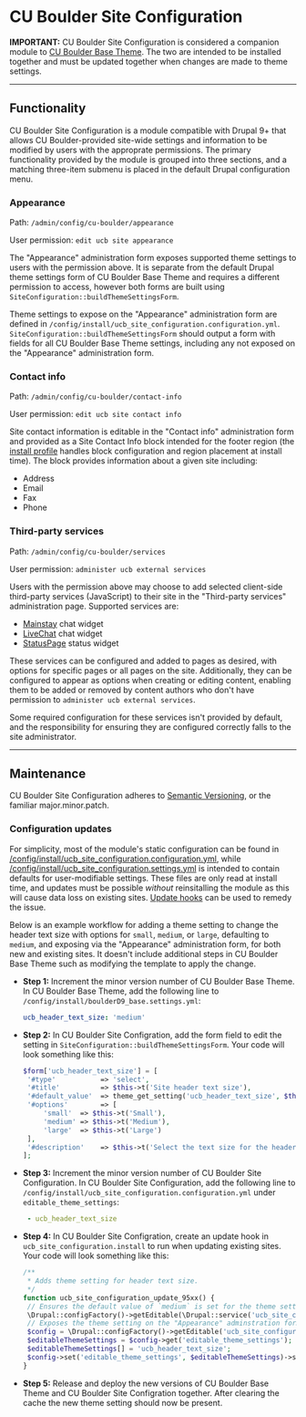 # CU Boulder Site Configuration

**IMPORTANT:** CU Boulder Site Configuration is considered a companion module to [CU Boulder Base Theme](https://github.com/CuBoulder/tiamat-theme). The two are intended to be installed together and must be updated together when changes are made to theme settings.

---
## Functionality

CU Boulder Site Configuration is a module compatible with Drupal 9+ that allows CU Boulder-provided site-wide settings and information to be modified by users with the approprate permissions. The primary functionality provided by the module is grouped into three sections, and a matching three-item submenu is placed in the default Drupal configuration menu.

### Appearance

Path: `/admin/config/cu-boulder/appearance`

User permission: `edit ucb site appearance`

The "Appearance" administration form exposes supported theme settings to users with the permission above. It is separate from the default Drupal theme settings form of CU Boulder Base Theme and requires a different permission to access, however both forms are built using `SiteConfiguration::buildThemeSettingsForm`.

Theme settings to expose on the "Appearance" administration form are defined in `/config/install/ucb_site_configuration.configuration.yml`. `SiteConfiguration::buildThemeSettingsForm` should output a form with fields for all CU Boulder Base Theme settings, including any not exposed on the "Appearance" administration form.

### Contact info

Path: `/admin/config/cu-boulder/contact-info`

User permission: `edit ucb site contact info`

Site contact information is editable in the "Contact info" administration form and provided as a Site Contact Info block intended for the footer region (the [install profile](https://github.com/CuBoulder/tiamat-profile) handles block configuration and region placement at install time). The block provides information about a given site including:

- Address
- Email
- Fax
- Phone

### Third-party services

Path: `/admin/config/cu-boulder/services`

User permission: `administer ucb external services`

Users with the permission above may choose to add selected client-side third-party services (JavaScript) to their site in the "Third-party services" administration page. Supported services are:

- [Mainstay](https://mainstay.com) chat widget
- [LiveChat](https://www.livechat.com) chat widget
- [StatusPage](https://www.atlassian.com/software/statuspage) status widget

These services can be configured and added to pages as desired, with options for specific pages or all pages on the site. Additionally, they can be configured to appear as options when creating or editing content, enabling them to be added or removed by content authors who don't have permission to `administer ucb external services`.

Some required configuration for these services isn't provided by default, and the responsibility for ensuring they are configured correctly falls to the site administrator.

---
## Maintenance

CU Boulder Site Configuration adheres to [Semantic Versioning](https://semver.org/spec/v2.0.0.html), or the familiar major.minor.patch.

### Configuration updates

For simplicity, most of the module's static configuration can be found in [/config/install/ucb_site_configuration.configuration.yml](/config/install/ucb_site_configuration.configuration.yml), while [/config/install/ucb_site_configuration.settings.yml](/config/install/ucb_site_configuration.settings.yml) is intended to contain defaults for user-modifiable settings. These files are only read at install time, and updates must be possible *without* reinsitalling the module as this will cause data loss on existing sites. [Update hooks](https://api.drupal.org/api/drupal/core%21lib%21Drupal%21Core%21Extension%21module.api.php/function/hook_update_N/8.2.x) can be used to remedy the issue.

Below is an example workflow for adding a theme setting to change the header text size with options for `small`, `medium`, or `large`, defaulting to `medium`, and exposing via the "Appearance" administration form, for both new and existing sites. It doesn't include additional steps in CU Boulder Base Theme such as modifying the template to apply the change.

- **Step 1:** Increment the minor version number of CU Boulder Base Theme. In CU Boulder Base Theme, add the following line to `/config/install/boulderD9_base.settings.yml`:
   ```yaml
   ucb_header_text_size: 'medium'
   ```

- **Step 2:** In CU Boulder Site Configration, add the form field to edit the setting in `SiteConfiguration::buildThemeSettingsForm`. Your code will look something like this:
   ```php
   $form['ucb_header_text_size'] = [
   	'#type'           => 'select',
   	'#title'          => $this->t('Site header text size'),
   	'#default_value'  => theme_get_setting('ucb_header_text_size', $themeName) ?? 'medium',
   	'#options'        => [
   		'small'  => $this->t('Small'),
   		'medium' => $this->t('Medium'),
   		'large'  => $this->t('Large')
   	],
   	'#description'    => $this->t('Select the text size for the header at the top of the page.')
   ];
   ```

- **Step 3:** Increment the minor version number of CU Boulder Site Configuration. In CU Boulder Site Configuration, add the following line to `/config/install/ucb_site_configuration.configuration.yml` under `editable_theme_settings`:
   ```yaml
    - ucb_header_text_size
   ```

- **Step 4:** In CU Boulder Site Configration, create an update hook in `ucb_site_configuration.install` to run when updating existing sites. Your code will look something like this:
   ```php
   /**
    * Adds theme setting for header text size.
    */
   function ucb_site_configuration_update_95xx() {
   	// Ensures the default value of `medium` is set for the theme setting
   	\Drupal::configFactory()->getEditable(\Drupal::service('ucb_site_configuration')->getThemeName() . '.settings')->set('ucb_header_text_size', 'medium');
   	// Exposes the theme setting on the "Appearance" adminstration form by updating the module configuration
   	$config = \Drupal::configFactory()->getEditable('ucb_site_configuration.configuration');
   	$editableThemeSettings = $config->get('editable_theme_settings');
   	$editableThemeSettings[] = 'ucb_header_text_size';
   	$config->set('editable_theme_settings', $editableThemeSettings)->save();
   }
   ```

- **Step 5:** Release and deploy the new versions of CU Boulder Base Theme and CU Boulder Site Configration together. After clearing the cache the new theme setting should now be present.
